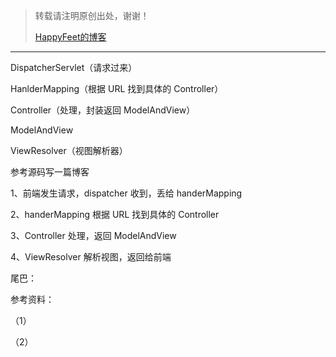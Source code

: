> 转载请注明原创出处，谢谢！
>
> [HappyFeet的博客](https://blog.csdn.net/haihui_yang)





---



DispatcherServlet（请求过来）

HanlderMapping（根据 URL 找到具体的 Controller）

Controller（处理，封装返回 ModelAndView）

ModelAndView

ViewResolver（视图解析器）



参考源码写一篇博客



1、前端发生请求，dispatcher 收到，丢给 handerMapping

2、handerMapping 根据 URL 找到具体的 Controller

3、Controller 处理，返回 ModelAndView

4、ViewResolver 解析视图，返回给前端



尾巴：



参考资料：

（1）

（2）